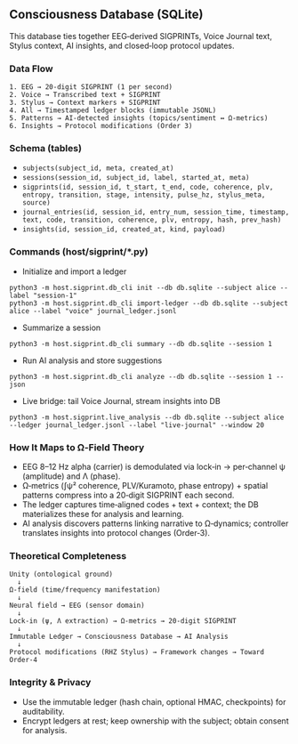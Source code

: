 ## Consciousness Database (SQLite)

This database ties together EEG‑derived SIGPRINTs, Voice Journal text, Stylus context, AI insights, and closed‑loop protocol updates.

### Data Flow
```
1. EEG → 20‑digit SIGPRINT (1 per second)
2. Voice → Transcribed text + SIGPRINT
3. Stylus → Context markers + SIGPRINT
4. All → Timestamped ledger blocks (immutable JSONL)
5. Patterns → AI‑detected insights (topics/sentiment ↔ Ω‑metrics)
6. Insights → Protocol modifications (Order 3)
```

### Schema (tables)
- `subjects(subject_id, meta, created_at)`
- `sessions(session_id, subject_id, label, started_at, meta)`
- `sigprints(id, session_id, t_start, t_end, code, coherence, plv, entropy, transition, stage, intensity, pulse_hz, stylus_meta, source)`
- `journal_entries(id, session_id, entry_num, session_time, timestamp, text, code, transition, coherence, plv, entropy, hash, prev_hash)`
- `insights(id, session_id, created_at, kind, payload)`

### Commands (host/sigprint/*.py)
- Initialize and import a ledger
```
python3 -m host.sigprint.db_cli init --db db.sqlite --subject alice --label "session-1"
python3 -m host.sigprint.db_cli import-ledger --db db.sqlite --subject alice --label "voice" journal_ledger.jsonl
```

- Summarize a session
```
python3 -m host.sigprint.db_cli summary --db db.sqlite --session 1
```

- Run AI analysis and store suggestions
```
python3 -m host.sigprint.db_cli analyze --db db.sqlite --session 1 --json
```

- Live bridge: tail Voice Journal, stream insights into DB
```
python3 -m host.sigprint.live_analysis --db db.sqlite --subject alice --ledger journal_ledger.jsonl --label "live-journal" --window 20
```

### How It Maps to Ω‑Field Theory
- EEG 8–12 Hz alpha (carrier) is demodulated via lock‑in → per‑channel ψ (amplitude) and Λ (phase).
- Ω‑metrics (∫ψ² coherence, PLV/Kuramoto, phase entropy) + spatial patterns compress into a 20‑digit SIGPRINT each second.
- The ledger captures time‑aligned codes + text + context; the DB materializes these for analysis and learning.
- AI analysis discovers patterns linking narrative to Ω‑dynamics; controller translates insights into protocol changes (Order‑3).

### Theoretical Completeness
```
Unity (ontological ground)
  ↓
Ω‑field (time/frequency manifestation)
  ↓
Neural field → EEG (sensor domain)
  ↓
Lock‑in (ψ, Λ extraction) → Ω‑metrics → 20‑digit SIGPRINT
  ↓
Immutable Ledger → Consciousness Database → AI Analysis
  ↓
Protocol modifications (RHZ Stylus) → Framework changes → Toward Order‑4
```

### Integrity & Privacy
- Use the immutable ledger (hash chain, optional HMAC, checkpoints) for auditability.
- Encrypt ledgers at rest; keep ownership with the subject; obtain consent for analysis.

